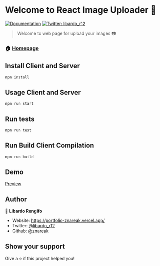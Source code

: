# Welcome to React Image Uploader 👋
[![Documentation](https://img.shields.io/badge/documentation-yes-brightgreen.svg)](https://github.com/react-testing/react-image-auploader)
[![Twitter: libardo\_r12](https://img.shields.io/twitter/follow/libardo\_r12.svg?style=social)](https://twitter.com/libardo\_r12)

> Welcome to web page for upload your images 📷
 
### 🏠 [Homepage](https://github.com/react-testing/react-image-auploader)

## Install Client and Server

```sh
npm install
```

## Usage Client and Server

```sh
npm run start
```

## Run tests

```sh
npm run test
```

## Run Build Client Compilation

```sh
npm run build
```

## Demo
[Preview](https://coming-soong.com/)

## Author

👤 **Libardo Rengifo**

* Website: https://portfolio-znareak.vercel.app/
* Twitter: [@libardo\_r12](https://twitter.com/libardo\_r12)
* Github: [@znareak](https://github.com/znareak)

## Show your support

Give a ⭐️ if this project helped you!
